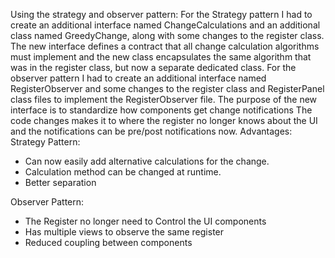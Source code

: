 Using the strategy and observer pattern:
For the Strategy pattern I had to create an additional interface named ChangeCalculations 
  and an additional class named GreedyChange, along with some changes to the register class.
  The new interface defines a contract that all change calculation algorithms must implement
  and the new class encapsulates the same algorithm that was in the register class, but now 
  a separate dedicated class.
For the observer pattern I had to create an additional interface named RegisterObserver and
  some changes to the register class and RegisterPanel class files to implement the RegisterObserver
  file. The purpose of the new interface is to standardize how components get change notifications
  The code changes makes it to where the register no longer knows about the UI and the notifications
  can be pre/post notifications now. 
Advantages:
  Strategy Pattern:
  - Can now easily add alternative calculations for the change.
  - Calculation method can be changed at runtime.
  - Better separation
  
  Observer Pattern:
  - The Register no longer need to Control the UI components
  - Has multiple views to observe the same register
  - Reduced coupling between components



